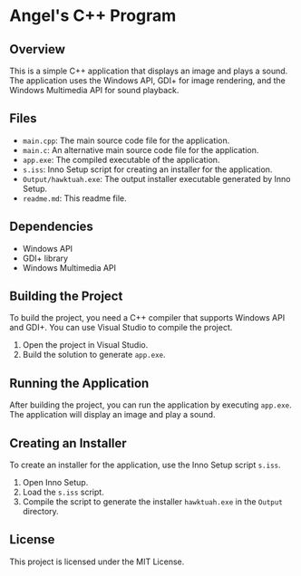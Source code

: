 # Angel's C++ Program

## Overview
This is a simple C++ application that displays an image and plays a sound. The application uses the Windows API, GDI+ for image rendering, and the Windows Multimedia API for sound playback.

## Files
- `main.cpp`: The main source code file for the application.
- `main.c`: An alternative main source code file for the application.
- `app.exe`: The compiled executable of the application.
- `s.iss`: Inno Setup script for creating an installer for the application.
- `Output/hawktuah.exe`: The output installer executable generated by Inno Setup.
- `readme.md`: This readme file.

## Dependencies
- Windows API
- GDI+ library
- Windows Multimedia API

## Building the Project
To build the project, you need a C++ compiler that supports Windows API and GDI+. You can use Visual Studio to compile the project.

1. Open the project in Visual Studio.
2. Build the solution to generate `app.exe`.

## Running the Application
After building the project, you can run the application by executing `app.exe`. The application will display an image and play a sound.

## Creating an Installer
To create an installer for the application, use the Inno Setup script `s.iss`.

1. Open Inno Setup.
2. Load the `s.iss` script.
3. Compile the script to generate the installer `hawktuah.exe` in the `Output` directory.

## License
This project is licensed under the MIT License.